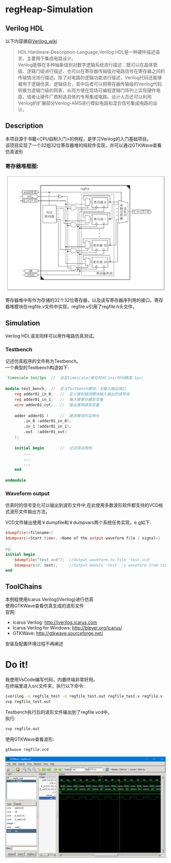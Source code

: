 # regHeap-Simulation

## Verilog HDL  

以下内容摘自[Verilog_wiki](https://zh.wikipedia.org/wiki/Verilog)  

> HDL:Hardware-Description-Language,Verilog HDL是一种硬件描述语言，主要用于集成电路设计。  
> Verilog能够在多种抽象级别对数字逻辑系统进行描述：既可以在晶体管级、逻辑门级进行描述，也可以在寄存器传输级对电路信号在寄存器之间的传输情况进行描述。除了对电路的逻辑功能进行描述，Verilog代码还能够被用于逻辑仿真、逻辑综合，其中后者可以把寄存器传输级的Verilog代码转换为逻辑门级的网表，从而方便在现场可编程逻辑门阵列上实现硬件电路，或者让硬件厂商制造具体的专用集成电路。设计人员还可以利用Verilog的扩展部分Verilog-AMS进行模拟电路和混合信号集成电路的设计。

## Description
本项目源于书籍<CPU自制入门>的例程，是学习Verilog的入门基础项目。  
该项目实现了一个32组32位寄存器堆的纯软件实现，并可以通过GTKWave查看仿真波形  

### 寄存器堆框图:  
![alt reg](reg.png)

寄存器堆中有作为存储的32个32位寄存器，以及读写寄存器序列用的接口。寄存器堆模块在regfile.v文件中实现，regfile.v引用了regfile.h头文件。

## Simulation  

Verilog HDL语言同样可以用作电路仿真测试。

### Testbench  

记述仿真程序的文件称为Testbench。  
一个典型的Testbench构造如下:  

```Verilog
`timescale 1ns/1ps  //  设定timescale(单位时间:1ns/时间精度:1ps)

module test_bench;  //  定义Testbench模块。无输入输出端口
    reg adder01_in_0;   //  定义接到被测模块输入输出的信号线
    reg adder01_in_1;   //  输入接寄存器型变量
    wire adder01_cut;   //  输出接网络型变量

    adder adder01 (     //  被测模块的实例化
        .in_0 (adder01_in_0),
        .in_1 (adder01_in_1),
        .out  (adder01_out)
    );

    initial begin       //  记述测试用例
        ...
        ...
        ...
    end

endmodule
```

### Waveform output
仿真时的信号变化可以输出到波形文件中,在此使用多数波形软件都支持的VCD格式波形文件输出方法。  

VCD文件输出使用￥dumpfile和￥dumpvars两个系统任务实现，e.g如下:

```Verilog
$dumpfile(<filename>)
$dumpvars(<Start time>, <Name of the output-waveform file / signal>)

eg:
initial begin 
    $dumpfile("test.vcd");  //Output waveform to file 'test.vcd'
    $dumpvars(0, test);     //Output module 'test' 's waveform from time 0
end
```

## ToolChains
本例程使用Icarus Verilog(iVerilog)进行仿真  
使用GTKWave查看仿真生成的波形文件  
官网:  
- Icarus Verilog: http://iverilog.icarus.com  
- Icarus Verilog for Windows: http://bleyer.org/icarus/
- GTKWave: http://gtkwave.sourceforge.net/

安装及配置环境过程不再阐述  

# Do it!
我使用VsCode编写代码，内置终端非常好用。  
在终端里进入src文件夹，执行以下命令:  

```bash
iverilog -s regfile_test -o regfile_test.out regfile_test.v regfile.v
vvp regfile_test.out
```

Testbench执行后的波形文件输出到了regfile.vcd中。  
执行:  

```bash
vvp regfile.out
```

使用GTKWave查看波形:  

```bash
gtkwave regfile.vcd
```

![alt gtkwave](./gtkwave.png)